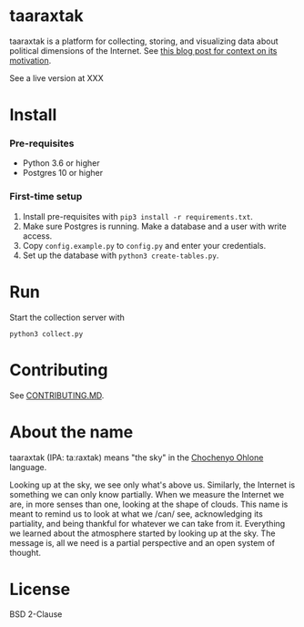 # taaraxtak

taaraxtak is a platform for collecting, storing, and visualizing data about
political dimensions of the Internet. See [this blog post for
context on its motivation](https://nickmerrill.substack.com/p/the-story-so-far).

See a live version at XXX

# Install

### Pre-requisites

- Python 3.6 or higher
- Postgres 10 or higher

### First-time setup

1. Install pre-requisites with `pip3 install -r requirements.txt`. 
2. Make sure Postgres is running. Make a database and a user with write access.
3. Copy `config.example.py` to `config.py` and enter your credentials. 
4. Set up the database with `python3 create-tables.py`. 

# Run

Start the collection server with

```
python3 collect.py
```

# Contributing

See [CONTRIBUTING.MD](CONTRIBUTING.md).

# About the name

taaraxtak (IPA: taːɾaxtak) means "the sky" in the [Chochenyo
Ohlone](https://sogoreate-landtrust.org/lisjan-history-and-territory/) language.

Looking up at the sky, we see only what's above us. Similarly, the Internet is
something we can only know partially. When we measure the Internet we are, in
more senses than one, looking at the shape of clouds. This name is meant to
remind us to look at what we /can/ see, acknowledging its partiality, and being
thankful for whatever we can take from it. Everything we learned about the
atmosphere started by looking up at the sky. The message is, all we need is a
partial perspective and an open system of thought.

# License

BSD 2-Clause
